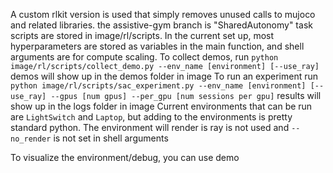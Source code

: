 A custom rlkit version is used that simply removes unused calls to mujoco and related libraries.
the assistive-gym branch is "SharedAutonomy"
task scripts are stored in image/rl/scripts. In the current set up, most hyperparameters are stored as variables in the main function, and shell arguments are for compute scaling.
To collect demos, run `python image/rl/scripts/collect_demo.py --env_name [environment] [--use_ray]`
    demos will show up in the demos folder in image
To run an experiment run `python image/rl/scripts/sac_experiment.py --env_name [environment] [--use_ray] --gpus [num gpus] --per_gpu [num sessions per gpu]`
    results will show up in the logs folder in image
Current environments that can be run are `LightSwitch` and `Laptop`, but adding to the environments is pretty standard python.
The environment will render is ray is not used and `--no_render` is not set in shell arguments

To visualize the environment/debug, you can use demo
